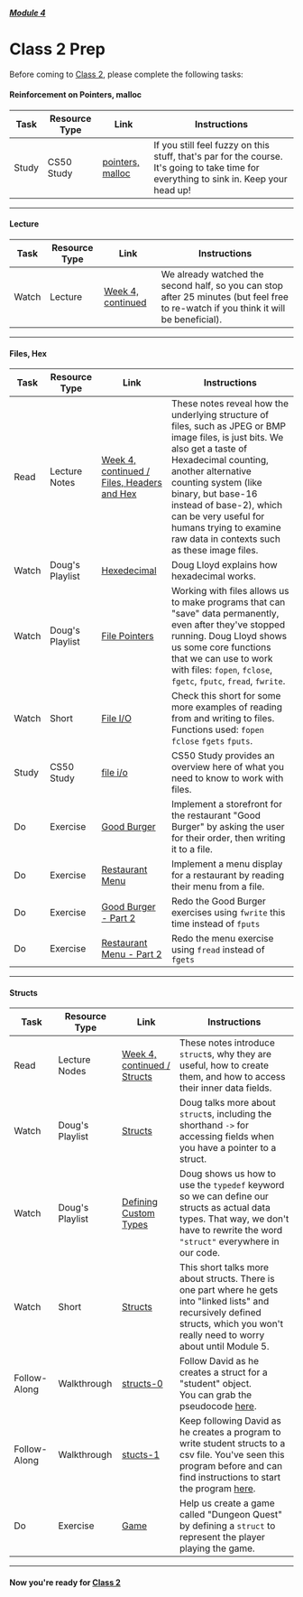 ##### [Module 4](../../)  

# Class 2 Prep

Before coming to [Class 2](../class2), please complete the following tasks:

#### Reinforcement on Pointers, malloc
Task | Resource Type | Link | Instructions
-----|------|------|------
Study | CS50 Study | <a href="https://study.cs50.net/?toc=pointers,malloc" target="_blank">pointers, malloc</a> | If you still feel fuzzy on this stuff, that's par for the course. It's going to take time for everything to sink in. Keep your head up!

***

#### Lecture

Task | Resource Type | Link | Instructions
-----|------|------|------
 Watch  | Lecture | <a href="https://www.youtube.com/watch?v=uYiVtZHns-A" target="_blank">Week 4, continued</a> |  We already watched the second half, so you can stop after 25 minutes (but feel free to re-watch if you think it will be beneficial).
 
***

#### Files, Hex

Task | Resource Type | Link | Instructions
-----|------|------|------
Read | Lecture Notes | <a href="http://cdn.cs50.net/2015/fall/lectures/4/w/notes4w/notes4w.html#files_headers_and_hex" target="_blank">Week 4, continued / Files, Headers and Hex</a> | These notes reveal how the underlying structure of files, such as JPEG or BMP image files, is just bits. We also get a taste of Hexadecimal counting, another alternative counting system (like binary, but base-16 instead of base-2), which can be very useful for humans trying to examine raw data in contexts such as these image files.
Watch | Doug's Playlist | <a href="https://www.youtube.com/watch?v=nrFHGtGdOzA&list=PLhQjrBD2T383tGruv374_Yee84qbXeJjq" target="_blank">Hexedecimal</a> | Doug Lloyd explains how hexadecimal works.
Watch | Doug's Playlist | <a href="https://www.youtube.com/watch?v=QOD2hHiHpn0&index=1&list=PLhQjrBD2T382ZqJSoJqAnX7dXVi5-YaRh" target="_blank">File Pointers</a> | Working with files allows us to make programs that can "save" data permanently, even after they've stopped running. Doug Lloyd shows us some core functions that we can use to work with files: `fopen`, `fclose`, `fgetc`, `fputc`, `fread`, `fwrite`.
Watch | Short | <a href="https://www.youtube.com/watch?v=KwvObCA04dU&list=PLhQjrBD2T381pcj3Ph49iiDkrhZ9FHpHP" target="_blank">File I/O</a> | Check this short for some more examples of reading from and writing to files. Functions used: `fopen` `fclose` `fgets` `fputs`.
Study | CS50 Study | <a href="https://study.cs50.net/?toc=io" target="_blank">file i/o</a> | CS50 Study provides an overview here of what you need to know to work with files.
Do | Exercise | [Good Burger](../exercises/filewrite) | Implement a storefront for the restaurant "Good Burger" by asking the user for their order, then writing it to a file.
Do | Exercise | [Restaurant Menu](../exercises/restaurant-menus) | Implement a menu display for a restaurant by reading their menu from a file.
Do | Exercise | [Good Burger - Part 2](../exercises/filewrite-2) | Redo the Good Burger exercises using `fwrite` this time instead of `fputs`
Do | Exercise | [Restaurant Menu - Part 2](../exercises/restaurant-2) | Redo the menu exercise using `fread` instead of `fgets`

***

#### Structs

Task | Resource Type | Link | Instructions
-----|------|------|------
Read | Lecture Nodes | <a href="http://cdn.cs50.net/2015/fall/lectures/4/w/notes4w/notes4w.html#structs" target="_blank">Week 4, continued / Structs</a> | These notes introduce `struct`s, why they are useful, how to create them, and how to access their inner data fields.
Watch | Doug's Playlist | <a href="https://www.youtube.com/watch?v=6RLxPdZ59y0&index=4&list=PLhQjrBD2T383tGruv374_Yee84qbXeJjq" target="_blank">Structs</a> | Doug talks more about `struct`s, including the shorthand `->` for accessing fields when you have a pointer to a struct.
Watch | Doug's Playlist | <a href="https://www.youtube.com/watch?v=wgv4xH_tVgA&list=PLhQjrBD2T383tGruv374_Yee84qbXeJjq&index=5" target="_blank">Defining Custom Types</a> | Doug shows us how to use the `typedef` keyword so we can define our structs as actual data types. That way, we don't have to rewrite the word `"struct"` everywhere in our code.
Watch | Short | <a href="https://www.youtube.com/watch?v=EzRwP7NV0LM&index=7&list=PLhQjrBD2T381pcj3Ph49iiDkrhZ9FHpHP" target="_blank">Structs</a> | This short talks more about structs. There is one part where he gets into "linked lists" and recursively defined structs, which you won't really need to worry about until Module 5.
Follow-Along | Walkthrough | <a href="https://www.youtube.com/watch?v=yMvRqKmbRm4&list=PLhQjrBD2T382SQnebs5bf6BkngrHTbJKg&index=12" target="_blank">structs-0</a> | Follow David as he creates a struct for a "student" object.  <br>You can grab the pseudocode <a href="../../../../../../helpful-resources/modules/module-4.html#class-2-task-structs-0" target="_blank">here</a>.
Follow-Along | Walkthrough | <a href="https://www.youtube.com/watch?v=hZ2Fy-J8DwQ&index=13&list=PLhQjrBD2T382SQnebs5bf6BkngrHTbJKg" target="_blank">stucts-1</a> | Keep following David as he creates a program to write student structs to a csv file. You've seen this program before and can find instructions to start the program <a href="../../../../../../helpful-resources/modules/module-4.html#class-2-task-structs-1" target="_blank">here</a>.
Do | Exercise | [Game](../exercises/game) | Help us create a game called "Dungeon Quest" by defining a `struct` to represent the player playing the game.

***
#### Now you're ready for [Class 2](../class2)
